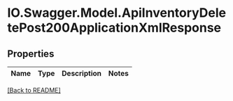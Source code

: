 # IO.Swagger.Model.ApiInventoryDeletePost200ApplicationXmlResponse
## Properties

Name | Type | Description | Notes
------------ | ------------- | ------------- | -------------

 [[Back to README]](../README.md)


